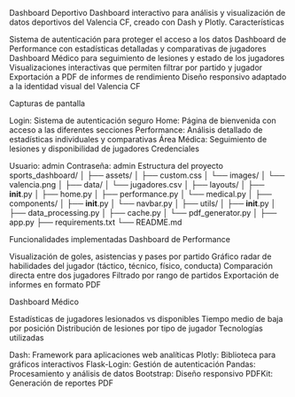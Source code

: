 Dashboard Deportivo 
Dashboard interactivo para análisis y visualización de datos deportivos del Valencia CF, creado con Dash y Plotly.
Características

Sistema de autenticación para proteger el acceso a los datos
Dashboard de Performance con estadísticas detalladas y comparativas de jugadores
Dashboard Médico para seguimiento de lesiones y estado de los jugadores
Visualizaciones interactivas que permiten filtrar por partido y jugador
Exportación a PDF de informes de rendimiento
Diseño responsivo adaptado a la identidad visual del Valencia CF

Capturas de pantalla

Login: Sistema de autenticación seguro
Home: Página de bienvenida con acceso a las diferentes secciones
Performance: Análisis detallado de estadísticas individuales y comparativas
Área Médica: Seguimiento de lesiones y disponibilidad de jugadores
Credenciales

Usuario: admin
Contraseña: admin
Estructura del proyecto
sports_dashboard/
│
├── assets/
│   ├── custom.css
│   └── images/
│       └── valencia.png
│
├── data/
│   └── jugadores.csv
│
├── layouts/
│   ├── __init__.py
│   ├── home.py
│   ├── performance.py
│   └── medical.py
│
├── components/
│   ├── __init__.py
│   └── navbar.py
│
├── utils/
│   ├── __init__.py
│   ├── data_processing.py
│   ├── cache.py
│   └── pdf_generator.py
│
├── app.py
├── requirements.txt
└── README.md


Funcionalidades implementadas
Dashboard de Performance

Visualización de goles, asistencias y pases por partido
Gráfico radar de habilidades del jugador (táctico, técnico, físico, conducta)
Comparación directa entre dos jugadores
Filtrado por rango de partidos
Exportación de informes en formato PDF

Dashboard Médico

Estadísticas de jugadores lesionados vs disponibles
Tiempo medio de baja por posición
Distribución de lesiones por tipo de jugador
Tecnologías utilizadas

Dash: Framework para aplicaciones web analíticas
Plotly: Biblioteca para gráficos interactivos
Flask-Login: Gestión de autenticación
Pandas: Procesamiento y análisis de datos
Bootstrap: Diseño responsivo
PDFKit: Generación de reportes PDF
